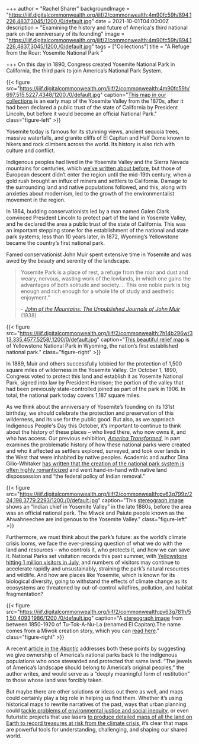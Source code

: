 +++
author = "Rachel Sharer"
backgroundImage = "https://iiif.digitalcommonwealth.org/iiif/2/commonwealth:4m90fc59h/894,1226,4837,3045/1200,/0/default.jpg"
date = 2021-10-01T04:00:00Z
description = "Examining the history and future of America's third national park on the anniversary of its founding"
image = "https://iiif.digitalcommonwealth.org/iiif/2/commonwealth:4m90fc59h/894,1226,4837,3045/1200,/0/default.jpg"
tags = ["Collections"]
title = "A Refuge from the Roar: Yosemite National Park "

+++
On this day in 1890, Congress created Yosemite National Park in California, the third park to join America’s National Park System.

{{< figure src="https://iiif.digitalcommonwealth.org/iiif/2/commonwealth:4m90fc59h/697,515,5227,4348/1200,/0/default.jpg" caption="[This map in our collections](https://collections.leventhalmap.org/search/commonwealth:4m90fc587) is an early map of the Yosemite Valley from the 1870s, after it had been declared a public trust of the state of California by President Lincoln, but before it would become an official National Park." class="figure-left" >}}

Yosemite today is famous for its stunning views, ancient sequoia trees, massive waterfalls, and granite cliffs of El Capitan and Half Dome known to hikers and rock climbers across the world. Its history is also rich with culture and conflict.

Indigenous peoples had lived in the Yosemite Valley and the Sierra Nevada mountains for centuries, which [we’ve written about before,](https://www.leventhalmap.org/articles/public-lands-day/) but those of European descent didn’t enter the region until the mid-19th century, when a gold rush brought an influx of miners and settlers to California. Damage to the surrounding land and native populations followed, and this, along with anxieties about modernism, led to the growth of the environmentalist movement in the region.

In 1864, budding conservationists led by a man named Galen Clark convinced President Lincoln to protect part of the land in Yosemite Valley, and he declared the area a public trust of the state of California. This was an important stepping stone for the establishment of the national and state park systems; less than 10 years later, in 1872, Wyoming’s Yellowstone became the country’s first national park.

Famed conservationist John Muir spent extensive time in Yosemite and was awed by the beauty and serenity of the landscape.

> Yosemite Park is a place of rest, a refuge from the roar and dust and weary, nervous, wasting work of the lowlands, in which one gains the advantages of both solitude and society.... This one noble park is big enough and rich enough for a whole life of study and aesthetic enjoyment.”
>
> \- [_John of the Mountains: The Unpublished Journals of John Muir_](https://vault.sierraclub.org/john_muir_exhibit/bibliographic_resources/book_jackets/john_of_the_mtns_wolfe_j.aspx) (1938)

{{< figure src="https://iiif.digitalcommonwealth.org/iiif/2/commonwealth:7h14b296w/313,335,4577,5258/,1200/0/default.jpg" caption="[This beautiful relief map](https://collections.leventhalmap.org/search/commonwealth:7h14b295m) is of Yellowstone National Park in Wyoming, the nation’s first established national park." class="figure-right" >}}

In 1889, Muir and others successfully lobbied for the protection of 1,500 square miles of wilderness in the Yosemite Valley. On October 1, 1890, Congress voted to protect this land and establish it as Yosemite National Park, signed into law by President Harrison; the portion of the valley that had been previously state-controlled joined as part of the park in 1906. In total, the national park today covers 1,187 square miles.

As we think about the anniversary of Yosemite’s founding on its 131st birthday, we should celebrate the protection and preservation of this wilderness, and its use for the public good. But also, as we approach Indigenous People's Day this October, it’s important to continue to think about the history of these places – who lived there, who now owns it, and who has access. Our previous exhibition, [_America Transformed_](https://collections.leventhalmap.org/exhibits/25), in part examines the problematic history of how these national parks were created and who it affected as settlers explored, surveyed, and took over lands in the West that were inhabited by native peoples. Academic and author Dina Gilio-Whitaker [has written that the creation of the national park system is often highly romanticized](https://time.com/5562258/indigenous-environmental-justice/) and went hand-in-hand with native land dispossession and “the federal policy of Indian removal."

{{< figure src="https://iiif.digitalcommonwealth.org/iiif/2/commonwealth:pv63g799z/224,198,3779,2293/1200,/0/default.jpg" caption="This [stereograph image](https://www.digitalcommonwealth.org/search/commonwealth:pv63g798p) shows an “Indian chief in Yosemite Valley” in the late 1880s, before the area was an official national park. The Miwok and Paiute people known as the Ahwahneechee are indigenous to the Yosemite Valley." class="figure-left" >}}

Furthermore, we must think about the park’s future: as the world’s climate crisis looms, we face the ever-pressing question of what we do with the land and resources – who controls it, who protects it, and how we can save it. National Parks set visitation records this past summer, with [Yellowstone hitting 1 million visitors in July,](https://www.nps.gov/yell/learn/news/21024.htm) and numbers of visitors may continue to accelerate rapidly and unsustainably, straining the park’s natural resources and wildlife. And how are places like Yosemite, which is known for its biological diversity, going to withstand the effects of climate change as its ecosystems are threatened by out-of-control wildfires, pollution, and habitat fragmentation?

{{< figure src="https://iiif.digitalcommonwealth.org/iiif/2/commonwealth:pv63g781h/51,50,4093,1986/1200,/0/default.jpg" caption="A [stereograph image](https://www.digitalcommonwealth.org/search/commonwealth:pv63g7807) from between 1850-1920 of Tu-Tok-A-Nu-La (renamed El Capitan).The name comes from a Miwok creation story, which you can [read here](http://www.alpinist.com/doc/web19s/wfeature-story-of-tu-tok-a-nu-la)." class="figure-right" >}}

A recent [article in the _Atlantic_](https://www.theatlantic.com/magazine/archive/2021/05/return-the-national-parks-to-the-tribes/618395/) addresses both these points by suggesting we give ownership of America’s national parks back to the indigenous populations who once stewarded and protected that same land. “The jewels of America’s landscape should belong to America’s original peoples,” the author writes, and would serve as a “deeply meaningful form of restitution” to those whose land was forcibly taken.

But maybe there are other solutions or ideas out there as well, and maps could certainly play a big role in helping us find them. Whether it’s using historical maps to rewrite narratives of the past, ways that urban planning could [tackle problems of environmental justice and social inequity,](https://www.leventhalmap.org/articles/environmental-justice-exhibition-preview/) or even futuristic projects that use lasers [to produce detailed maps of all the land on Earth to record treasures at risk from the climate crisis,](https://www.theguardian.com/science/2019/oct/11/ultimate-gift-to-future-generations-plan-to-laser-map-all-land-on-earth) it’s clear that maps are powerful tools for understanding, challenging, and shaping our shared world.